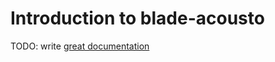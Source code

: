 # Introduction to blade-acousto

TODO: write [great documentation](http://jacobian.org/writing/what-to-write/)
